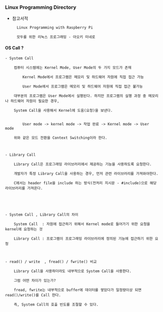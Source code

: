 ### Linux Programming Directory


- 참고서적

		Linux Programming with Raspberry Pi

		모두를 위한 리눅스 프로그래밍 - 아오키 미네로 


#### OS Call ?

	- System Call

		컴퓨터 시스템에는 Kernel Mode, User Mode의 두 가지 모드가 존재 

			Kernel Mode에서 프로그램은 메모리 및 하드웨어 자원에 직접 접근 가능
	
			User Mode에서 프로그램은 메모리 및 하드웨어 자원에 직접 접근 불가능

		대부분의 프로그램은 User Mode에서 실행된다. 하지만 프로그램의 실행 과정 중 메모리나 하드웨어 자원이 필요한 경우,
	
		System Call을 사용해서 Kernel에 도움(요청)을 보낸다. 


			User mode -> kernel mode -> 작업 완료 -> Kernel mode -> User mode

		위와 같은 모드 전환을 Context Switching이라 한다.



	- Library Call 

		Library Call은 프로그래밍 라이브러리에서 제공하는 기능을 사용하도록 요청한다.

		개발자가 특정 Library Call을 사용하는 경우, 먼저 관련 라이브러리를 가져와야한다.

		C에서는 header file을 include 하는 방식(전처리 지시문 - #include)으로 해당 라이브러리를 가져온다. 

		



	- System Call , Library Call의 차이

		System Call  : 자원에 접근하기 위해서 Kernel mode로 들어가기 위한 요청을 kernel에 요청하는 것

		Library Call : 프로그램이 프로그래밍 라이브러리에 정의된 기능에 접근하기 위한 요청 



	- read() / write  , fread() / fwrite() 비교

		Library Call을 사용하더라도 내부적으로 System Call을 사용한다.

		그럼 어떤 차이가 있는가?

		fread, fwrite는 내부적으로 buffer에 데이터를 쌓았다가 일정량이상 되면 read()/write()를 Call 한다.

		즉, System Call의 호출 빈도를 조절할 수 있다. 

		

		

		
